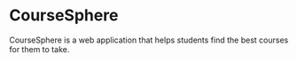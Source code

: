 # CourseSphere

CourseSphere is a web application that helps students find the best courses for them to take.